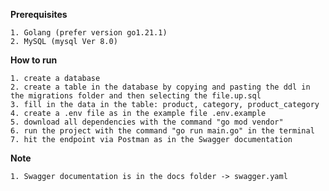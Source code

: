 **Prerequisites**

    1. Golang (prefer version go1.21.1)
    2. MySQL (mysql Ver 8.0)

**How to run**

    1. create a database
    2. create a table in the database by copying and pasting the ddl in the migrations folder and then selecting the file.up.sql
    3. fill in the data in the table: product, category, product_category 
    4. create a .env file as in the example file .env.example
    5. download all dependencies with the command "go mod vendor"
    6. run the project with the command "go run main.go" in the terminal
    7. hit the endpoint via Postman as in the Swagger documentation

**Note**

    1. Swagger documentation is in the docs folder -> swagger.yaml

